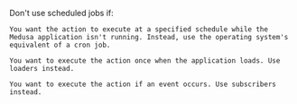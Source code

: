 Don't use scheduled jobs if:

    You want the action to execute at a specified schedule while the Medusa application isn't running. Instead, use the operating system's equivalent of a cron job.

    You want to execute the action once when the application loads. Use loaders instead.

    You want to execute the action if an event occurs. Use subscribers instead.

